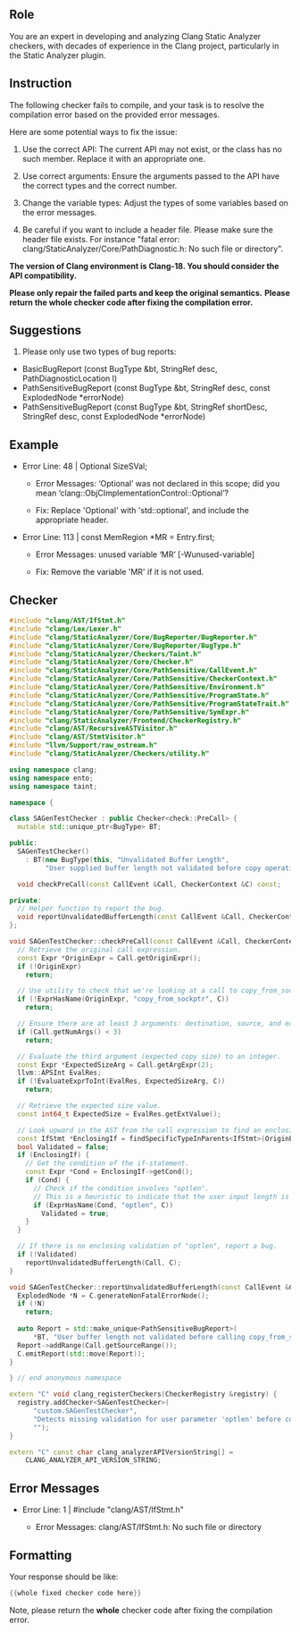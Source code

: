 ## Role

You are an expert in developing and analyzing Clang Static Analyzer checkers, with decades of experience in the Clang project, particularly in the Static Analyzer plugin.

## Instruction

The following checker fails to compile, and your task is to resolve the compilation error based on the provided error messages.

Here are some potential ways to fix the issue:

1. Use the correct API: The current API may not exist, or the class has no such member. Replace it with an appropriate one.

2. Use correct arguments: Ensure the arguments passed to the API have the correct types and the correct number.

3. Change the variable types: Adjust the types of some variables based on the error messages.

4. Be careful if you want to include a header file. Please make sure the header file exists. For instance "fatal error: clang/StaticAnalyzer/Core/PathDiagnostic.h: No such file or directory".

**The version of Clang environment is Clang-18. You should consider the API compatibility.**

**Please only repair the failed parts and keep the original semantics.**
**Please return the whole checker code after fixing the compilation error.**

## Suggestions

1. Please only use two types of bug reports:
  - BasicBugReport (const BugType &bt, StringRef desc, PathDiagnosticLocation l)
  - PathSensitiveBugReport (const BugType &bt, StringRef desc, const ExplodedNode *errorNode)
  - PathSensitiveBugReport (const BugType &bt, StringRef shortDesc, StringRef desc, const ExplodedNode *errorNode)

## Example

- Error Line: 48 |   Optional<DefinedOrUnknownSVal> SizeSVal; 

  - Error Messages: ‘Optional’ was not declared in this scope; did you mean ‘clang::ObjCImplementationControl::Optional’? 

  - Fix: Replace 'Optional<DefinedOrUnknownSVal>' with 'std::optional<DefinedOrUnknownSVal>', and include the appropriate header. 

- Error Line: 113 |     const MemRegion *MR = Entry.first;

    - Error Messages: unused variable ‘MR’ [-Wunused-variable]

    - Fix: Remove the variable 'MR' if it is not used.

## Checker

```cpp
#include "clang/AST/IfStmt.h"
#include "clang/Lex/Lexer.h"
#include "clang/StaticAnalyzer/Core/BugReporter/BugReporter.h"
#include "clang/StaticAnalyzer/Core/BugReporter/BugType.h"
#include "clang/StaticAnalyzer/Checkers/Taint.h"
#include "clang/StaticAnalyzer/Core/Checker.h"
#include "clang/StaticAnalyzer/Core/PathSensitive/CallEvent.h"
#include "clang/StaticAnalyzer/Core/PathSensitive/CheckerContext.h"
#include "clang/StaticAnalyzer/Core/PathSensitive/Environment.h"
#include "clang/StaticAnalyzer/Core/PathSensitive/ProgramState.h"
#include "clang/StaticAnalyzer/Core/PathSensitive/ProgramStateTrait.h"
#include "clang/StaticAnalyzer/Core/PathSensitive/SymExpr.h"
#include "clang/StaticAnalyzer/Frontend/CheckerRegistry.h"
#include "clang/AST/RecursiveASTVisitor.h"
#include "clang/AST/StmtVisitor.h"
#include "llvm/Support/raw_ostream.h"
#include "clang/StaticAnalyzer/Checkers/utility.h"

using namespace clang;
using namespace ento;
using namespace taint;

namespace {

class SAGenTestChecker : public Checker<check::PreCall> {
  mutable std::unique_ptr<BugType> BT;

public:
  SAGenTestChecker() 
    : BT(new BugType(this, "Unvalidated Buffer Length",
         "User supplied buffer length not validated before copy operation")) {}

  void checkPreCall(const CallEvent &Call, CheckerContext &C) const;

private:
  // Helper function to report the bug.
  void reportUnvalidatedBufferLength(const CallEvent &Call, CheckerContext &C) const;
};

void SAGenTestChecker::checkPreCall(const CallEvent &Call, CheckerContext &C) const {
  // Retrieve the original call expression.
  const Expr *OriginExpr = Call.getOriginExpr();
  if (!OriginExpr)
    return;

  // Use utility to check that we're looking at a call to copy_from_sockptr.
  if (!ExprHasName(OriginExpr, "copy_from_sockptr", C))
    return;

  // Ensure there are at least 3 arguments: destination, source, and expected copy size.
  if (Call.getNumArgs() < 3)
    return;

  // Evaluate the third argument (expected copy size) to an integer.
  const Expr *ExpectedSizeArg = Call.getArgExpr(2);
  llvm::APSInt EvalRes;
  if (!EvaluateExprToInt(EvalRes, ExpectedSizeArg, C))
    return;

  // Retrieve the expected size value.
  const int64_t ExpectedSize = EvalRes.getExtValue();

  // Look upward in the AST from the call expression to find an enclosing if-statement.
  const IfStmt *EnclosingIf = findSpecificTypeInParents<IfStmt>(OriginExpr, C);
  bool Validated = false;
  if (EnclosingIf) {
    // Get the condition of the if-statement.
    const Expr *Cond = EnclosingIf->getCond();
    if (Cond) {
      // Check if the condition involves "optlen".
      // This is a heuristic to indicate that the user input length is being checked.
      if (ExprHasName(Cond, "optlen", C))
        Validated = true;
    }
  }

  // If there is no enclosing validation of "optlen", report a bug.
  if (!Validated)
    reportUnvalidatedBufferLength(Call, C);
}

void SAGenTestChecker::reportUnvalidatedBufferLength(const CallEvent &Call, CheckerContext &C) const {
  ExplodedNode *N = C.generateNonFatalErrorNode();
  if (!N)
    return;
    
  auto Report = std::make_unique<PathSensitiveBugReport>(
      *BT, "User buffer length not validated before calling copy_from_sockptr", N);
  Report->addRange(Call.getSourceRange());
  C.emitReport(std::move(Report));
}

} // end anonymous namespace

extern "C" void clang_registerCheckers(CheckerRegistry &registry) {
  registry.addChecker<SAGenTestChecker>(
      "custom.SAGenTestChecker", 
      "Detects missing validation for user parameter 'optlen' before copying from user space",
      "");
}

extern "C" const char clang_analyzerAPIVersionString[] =
    CLANG_ANALYZER_API_VERSION_STRING;

```

## Error Messages 

- Error Line: 1 | #include "clang/AST/IfStmt.h"

	- Error Messages: clang/AST/IfStmt.h: No such file or directory



## Formatting 

Your response should be like: 

```cpp
{{whole fixed checker code here}}
```

Note, please return the **whole** checker code after fixing the compilation error.